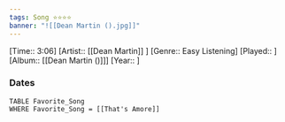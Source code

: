 ```yaml
---
tags: Song ⭐⭐⭐⭐ 
banner: "![[Dean Martin ().jpg]]"
---
```

[Time:: 3:06]
[Artist:: [[Dean Martin]] ]
[Genre:: Easy Listening]
[Played:: ]
[Album:: [[Dean Martin ()]]]
[Year:: ]
### Dates
````dataview
TABLE Favorite_Song
WHERE Favorite_Song = [[That's Amore]]
````